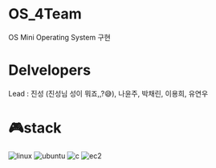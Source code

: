 # OS_4Team
OS Mini Operating System 구현

# Delvelopers
Lead : 진성 (진성님 성이 뭐죠,,?😅), 나윤주, 박채린, 이용희, 유연우

# 🎮stack
![linux](https://img.shields.io/badge/Linux-FCC624?style=for-the-badge&logo=linux&logoColor=black)
![ubuntu](https://img.shields.io/badge/Ubuntu-E95420?style=for-the-badge&logo=ubuntu&logoColor=white)
![c](https://img.shields.io/badge/C-00599C?style=for-the-badge&logo=c&logoColor=white)
![ec2](https://img.shields.io/badge/Amazon_AWS-232F3E?style=for-the-badge&logo=amazon-aws&logoColor=white)
